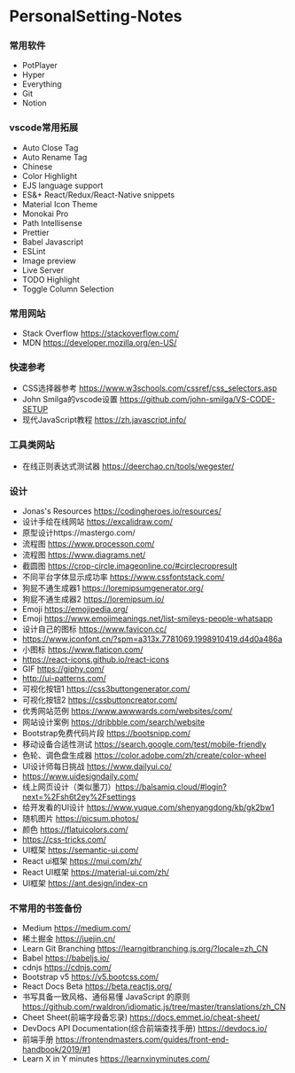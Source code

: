 # PersonalSetting-Notes
### 常用软件
- PotPlayer
- Hyper
- Everything
- Git
- Notion

### vscode常用拓展
- Auto Close Tag
- Auto Rename Tag
- Chinese
- Color Highlight
- EJS language support
- ES&+ React/Redux/React-Native snippets
- Material Icon Theme
- Monokai Pro
- Path Intellisense
- Prettier
- Babel Javascript
- ESLint
- Image preview
- Live Server
- TODO Highlight
- Toggle Column Selection

### 常用网站
- Stack Overflow https://stackoverflow.com/
- MDN https://developer.mozilla.org/en-US/

### 快速参考
- CSS选择器参考 https://www.w3schools.com/cssref/css_selectors.asp
- John Smilga的vscode设置 https://github.com/john-smilga/VS-CODE-SETUP
- 现代JavaScript教程 https://zh.javascript.info/

### 工具类网站
- 在线正则表达式测试器 https://deerchao.cn/tools/wegester/

### 设计
- Jonas's Resources https://codingheroes.io/resources/
- 设计手绘在线网站 https://excalidraw.com/
- 原型设计https://mastergo.com/
- 流程图 https://www.processon.com/
- 流程图 https://www.diagrams.net/
- 截圆图 https://crop-circle.imageonline.co/#circlecropresult
- 不同平台字体显示成功率 https://www.cssfontstack.com/
- 狗屁不通生成器1 https://loremipsumgenerator.org/
- 狗屁不通生成器2 https://loremipsum.io/
- Emoji https://emojipedia.org/
- Emoji https://www.emojimeanings.net/list-smileys-people-whatsapp
- 设计自己的图标 https://www.favicon.cc/
- https://www.iconfont.cn/?spm=a313x.7781069.1998910419.d4d0a486a
- 小图标 https://www.flaticon.com/
- https://react-icons.github.io/react-icons
- GIF https://giphy.com/
- http://ui-patterns.com/
- 可视化按钮1 https://css3buttongenerator.com/
- 可视化按钮2 https://cssbuttoncreator.com/
- 优秀网站范例 https://www.awwwards.com/websites/com/
- 网站设计案例 https://dribbble.com/search/website
- Bootstrap免费代码片段 https://bootsnipp.com/
- 移动设备合适性测试 https://search.google.com/test/mobile-friendly
- 色轮、调色盘生成器 https://color.adobe.com/zh/create/color-wheel
- UI设计师每日挑战 https://www.dailyui.co/
- https://www.uidesigndaily.com/
- 线上网页设计（类似墨刀）https://balsamiq.cloud/#login?next=%2Fsh6t2ey%2Fsettings
- 给开发看的UI设计 https://www.yuque.com/shenyangdong/kb/gk2bw1
- 随机图片 https://picsum.photos/
- 颜色 https://flatuicolors.com/
- https://css-tricks.com/
- UI框架 https://semantic-ui.com/
- React ui框架 https://mui.com/zh/
- React UI框架 https://material-ui.com/zh/
- UI框架 https://ant.design/index-cn

### 不常用的书签备份
- Medium https://medium.com/
- 稀土掘金 https://juejin.cn/
- Learn Git Branching https://learngitbranching.js.org/?locale=zh_CN
- Babel https://babeljs.io/
- cdnjs https://cdnjs.com/
- Bootstrap v5 https://v5.bootcss.com/
- React Docs Beta https://beta.reactjs.org/
- 书写具备一致风格、通俗易懂 JavaScript 的原则 https://github.com/rwaldron/idiomatic.js/tree/master/translations/zh_CN
- Cheet Sheet(前端字段备忘录) https://docs.emmet.io/cheat-sheet/
- DevDocs API Documentation(综合前端查找手册) https://devdocs.io/
- 前端手册 https://frontendmasters.com/guides/front-end-handbook/2019/#1
- Learn X in Y minutes https://learnxinyminutes.com/
